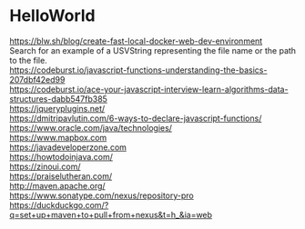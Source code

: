 # HelloWorld

https://blw.sh/blog/create-fast-local-docker-web-dev-environment <br>
Search for an example of a USVString representing the file name or the path to the file. <br>
https://codeburst.io/javascript-functions-understanding-the-basics-207dbf42ed99 <br>
https://codeburst.io/ace-your-javascript-interview-learn-algorithms-data-structures-dabb547fb385 <br>
https://jqueryplugins.net/<br>
https://dmitripavlutin.com/6-ways-to-declare-javascript-functions/<br>
https://www.oracle.com/java/technologies/<br>
https://www.mapbox.com<br>
https://javadeveloperzone.com<br>
https://howtodoinjava.com/<br>
https://zinoui.com/<br>
https://praiselutheran.com/<br>
http://maven.apache.org/<br>
https://www.sonatype.com/nexus/repository-pro<br>
https://duckduckgo.com/?q=set+up+maven+to+pull+from+nexus&t=h_&ia=web<br>
